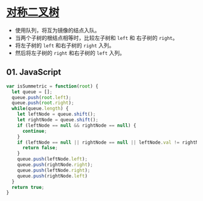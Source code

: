 # [对称二叉树](https://leetcode-cn.com/problems/symmetric-tree/)

- 使用队列，将互为镜像的结点入队。
- 当两个子树的根结点相等时，比较左子树和 `left` 和 右子树的 `right`。
- 将左子树的 `left` 和右子树的 `right` 入列。
- 然后将左子树的 `right` 和右子树的 `left` 入列。

## 01. JavaScript
```js
var isSummetric = function(root) {
  let queue = [];
  queue.push(root.left);
  queue.push(root.right);
  while(queue.length) {
    let leftNode = queue.shift();
    let rightNode = queue.shift();
    if (leftNode == null && rightNode == null) {
      continue;
    }
    if (leftNode == null || rightNode == null || leftNode.val != rightNode.val) {
      return false;
    }
    queue.push(leftNode.left);
    queue.push(rightNode.right);
    queue.push(leftNode.right);
    queue.push(rightNode.left)
  }
  return true;
}
```
